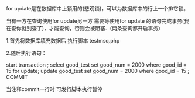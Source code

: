 for update是在数据库中上锁用的(悲观锁)，可以为数据库中的行上一个排它锁。

当有一方在查询使用for update另一方 需要等使用for update 的语句完成事务(我在查你就别查了)，才能查询，否则会被阻塞.（两条查询都开启事务）

1.首先将数据库填充数据后 执行脚本 testmsq.php 

2.随后执行语句：

start transaction ; 
select good_test set good_num = 2000 where good_id = 15 for update;
update good_test set good_num = 2000 where good_id = 15 ;
COMMIT

当注释commit一行时 可发行脚本执行暂停
